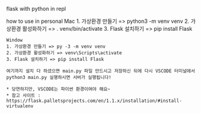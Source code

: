 flask with python in repl


how to use in personal
    Mac
    1. 가상환경 만들기 => python3 -m venv venv
    2. 가상환경 활성화하기 => . venv/bin/activate
    3. Flask 설치하기 => pip install Flask

    Window
    1. 가상환경 만들기 => py -3 -m venv venv
    2. 가상환경 활성화하기 => venv\Scripts\activate
    3. Flask 설치하기 => pip install Flask

    여기까지 설치 다 하셨으면 main.py 파일 만드시고 저장하신 뒤에 다시 VSCODE 터미널에서 python3 main.py 실행하시면 서버가 실행됩니다!

    * 당연하지만, VSCODE는 파이썬 환경이여야 해요~
    * 참고 사이트 : https://flask.palletsprojects.com/en/1.1.x/installation/#install-virtualenv